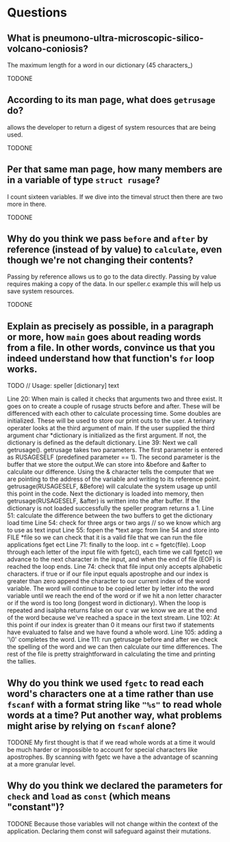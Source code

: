 # Questions

## What is pneumono-ultra-microscopic-silico-volcano-coniosis?
The maximum length for a word in our dictionary (45 characters_)

TODONE

## According to its man page, what does `getrusage` do?
allows the developer to return a digest of system resources that are being used.  

TODONE

## Per that same man page, how many members are in a variable of type `struct rusage`?
I count sixteen variables. If we dive into the timeval struct then there are two more in there.

TODONE

## Why do you think we pass `before` and `after` by reference (instead of by value) to `calculate`, even though we're not changing their contents?
Passing by reference allows us to go to the data directly. Passing by value requires making a copy of the data. In our speller.c example this will help us save system resources.

TODONE

## Explain as precisely as possible, in a paragraph or more, how `main` goes about reading words from a file. In other words, convince us that you indeed understand how that function's `for` loop works.

TODO
// Usage: speller [dictionary] text

Line 20: When main is called it checks that arguments two and three exist. It goes on to create a couple of rusage structs before and after. These will be differenced with each other to calculate processing time. Some doubles are initialized. These will be used to store our print outs to the user. A terinary operater looks at the third argument of main. If the user supplied the third argument char *dictionary is initialized as the first argument. If not, the dictionary is defined as the default dictionary. 
Line 39: Next we call getrusage(). getrusage takes two parameters. The first parameter is entered as RUSAGESELF (predefined parameter == 1). The second parameter is the buffer that we store the output.We can store into &before and &after to calculate our difference. Using the & character tells the computer that we are pointing to the address of the variable and writing to its reference point. getrusage(RUSAGESELF, &Before) will calculate the system usage up until this point in the code. Next the dictionary is loaded into memory, then getrusage(RUSAGESELF, &after) is written into the after buffer. If the dictionary is not loaded successfully the speller program returns a 1. 
Line 51: calculate the difference between the two buffers to get the dictionary load time
Line 54: check for three args or two args // so we know which arg to use as text input 
Line 55: fopen the *text argc from line 54 and store into FILE *file so we can check that it is a valid file that we can run the file applications fget ect 
Line 71: finally to the loop. int c = fgetc(file). Loop through each letter of the input file with fgetc(), each time we call fgetc() we advance to the next character in the input, and when the end of file (EOF) is reached the loop ends.
Line 74: check that file input only accepts alphabetic characters. if true or if our file input equals apostrophe and our index is greater than zero append the character to our current index of the word variable. The word will continue to be copied letter by letter into the word variable until we reach the end of the word or if we hit a non letter character or if the word is too long (longest word in dictionary). When the loop is repeated and isalpha returns false on our c var we know we are at the end of the word because we've reached a space in the text stream.
Line 102: At this point if our index is greater than 0 it means our first two if statements have evaluated to false and we have found a whole word. 
Line 105: adding a '\0' completes the word.
Line 111: run getrusage before and after we check the spelling of the word and we can then calculate our time differences.
The rest of the file is pretty straightforward in calculating the time and printing the tallies.

## Why do you think we used `fgetc` to read each word's characters one at a time rather than use `fscanf` with a format string like `"%s"` to read whole words at a time? Put another way, what problems might arise by relying on `fscanf` alone?

TODONE
My first thought is that if we read whole words at a time it would be much harder or impossible to account for special characters like apostrophes. By scanning with fgetc we have a the advantage of scanning at a more granular level. 

## Why do you think we declared the parameters for `check` and `load` as `const` (which means "constant")?

TODONE
Because those variables will not change within the context of the application. Declaring them const will safeguard against their mutations.

